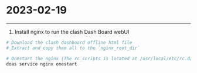 # 2023-02-19
---

1. Install nginx to run the clash Dash Board webUI

```bash
# Download the clash dashboard offline html file
# Extract and copy them all to the `nginx_root_dir`

# Onestart the nginx (The rc_scripts is located at /usr/local/etc/rc.d/)
doas service nginx onestart

```
